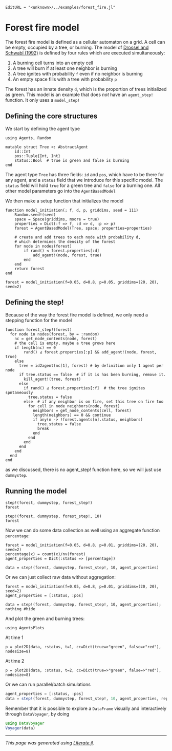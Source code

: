 ```@meta
EditURL = "<unknown>/../examples/forest_fire.jl"
```

# Forest fire model

The forest fire model is defined as a cellular automaton on a grid.
A cell can be empty, occupied by a tree, or burning.
The model of [Drossel and Schwabl (1992)](https://en.wikipedia.org/wiki/Forest-fire_model)
is defined by four rules which are executed simultaneously:

1. A burning cell turns into an empty cell
1. A tree will burn if at least one neighbor is burning
1. A tree ignites with probability `f` even if no neighbor is burning
1. An empty space fills with a tree with probability `p`

The forest has an innate density `d`, which is the proportion of trees initialized as
green.
This model is an example that does _not_ have an `agent_step!` function. It only
uses a `model_step!`

## Defining the core structures

We start by defining the agent type

```@example forest_fire
using Agents, Random

mutable struct Tree <: AbstractAgent
    id::Int
    pos::Tuple{Int, Int}
    status::Bool  # true is green and false is burning
end
```

The agent type `Tree` has three fields: `id` and `pos`, which have to be there for any agent,
and a `status` field that we introduce for this specific model.
The `status` field will hold `true` for a green tree and `false` for a burning one.
All other model parameters go into the `AgentBasedModel`

We then make a setup function that initializes the model

```@example forest_fire
function model_initiation(; f, d, p, griddims, seed = 111)
    Random.seed!(seed)
    space = Space(griddims, moore = true)
    properties = Dict(:f => f, :d => d, :p => p)
    forest = AgentBasedModel(Tree, space; properties=properties)

    # create and add trees to each node with probability d,
    # which determines the density of the forest
    for node in nodes(forest)
        if rand() ≤ forest.properties[:d]
            add_agent!(node, forest, true)
        end
    end
    return forest
end

forest = model_initiation(f=0.05, d=0.8, p=0.05, griddims=(20, 20), seed=2)
```

## Defining the step!
Because of the way the forest fire model is defined, we only need a
stepping function for the model

```@example forest_fire
function forest_step!(forest)
  for node in nodes(forest, by = :random)
    nc = get_node_contents(node, forest)
    # the cell is empty, maybe a tree grows here
    if length(nc) == 0
        rand() ≤ forest.properties[:p] && add_agent!(node, forest, true)
    else
      tree = id2agent(nc[1], forest) # by definition only 1 agent per node
      if tree.status == false  # if it is has been burning, remove it.
        kill_agent!(tree, forest)
      else
        if rand() ≤ forest.properties[:f]  # the tree ignites spntaneously
          tree.status = false
        else  # if any neighbor is on fire, set this tree on fire too
          for cell in node_neighbors(node, forest)
            neighbors = get_node_contents(cell, forest)
            length(neighbors) == 0 && continue
            if any(n -> !forest.agents[n].status, neighbors)
              tree.status = false
              break
            end
          end
        end
      end
    end
  end
end
```

as we discussed, there is no agent_step! function here, so we will just use `dummystep`.

## Running the model

```@example forest_fire
step!(forest, dummystep, forest_step!)
forest
```

```@example forest_fire
step!(forest, dummystep, forest_step!, 10)
forest
```

Now we can do some data collection as well using an aggregate function `percentage`:

```@example forest_fire
forest = model_initiation(f=0.05, d=0.8, p=0.01, griddims=(20, 20), seed=2)
percentage(x) = count(x)/nv(forest)
agent_properties = Dict(:status => [percentage])

data = step!(forest, dummystep, forest_step!, 10, agent_properties)
```

Or we can just collect raw data without aggregation:

```@example forest_fire
forest = model_initiation(f=0.05, d=0.8, p=0.01, griddims=(20, 20), seed=2)
agent_properties = [:status, :pos]

data = step!(forest, dummystep, forest_step!, 10, agent_properties);
nothing #hide
```

And plot the green and burning trees:

```@example forest_fire
using AgentsPlots
```

At time 1

```@example forest_fire
p = plot2D(data, :status, t=1, cc=Dict(true=>"green", false=>"red"), nodesize=8)
```

At time 2

```@example forest_fire
p = plot2D(data, :status, t=2, cc=Dict(true=>"green", false=>"red"), nodesize=8)
```

Or we can run parallel/batch simulations
```julia
agent_properties = [:status, :pos]
data = step!(forest, dummystep, forest_step!, 10, agent_properties, replicates=10)
```

Remember that it is possible to explore a `DataFrame` visually and interactively
through `DataVoyager`, by doing
```julia
using DataVoyager
Voyager(data)
```

---

*This page was generated using [Literate.jl](https://github.com/fredrikekre/Literate.jl).*

